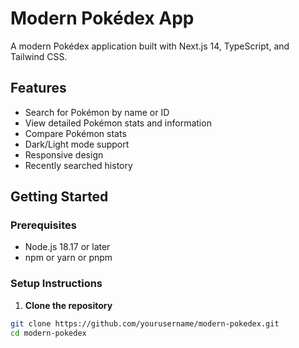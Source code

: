 # Modern Pokédex App

A modern Pokédex application built with Next.js 14, TypeScript, and Tailwind CSS.

## Features

- Search for Pokémon by name or ID
- View detailed Pokémon stats and information
- Compare Pokémon stats
- Dark/Light mode support
- Responsive design
- Recently searched history

## Getting Started

### Prerequisites

- Node.js 18.17 or later
- npm or yarn or pnpm

### Setup Instructions

1. **Clone the repository**
```bash
git clone https://github.com/yourusername/modern-pokedex.git
cd modern-pokedex

